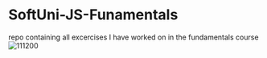 # SoftUni-JS-Funamentals
repo containing all excercises I have worked on in the fundamentals course
![111200](https://user-images.githubusercontent.com/77404315/150646513-86082de0-6758-4652-b1cb-8f970b5fd0d2.jpeg)
